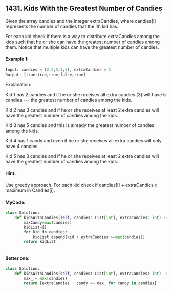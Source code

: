 ## 1431. Kids With the Greatest Number of Candies

Given the array candies and the integer extraCandies, where candies[i] represents the number of candies that the ith kid has.

For each kid check if there is a way to distribute extraCandies among the kids such that he or she can have the greatest number of candies among them. Notice that multiple kids can have the greatest number of candies.

 
#### Example 1:
```python
Input: candies = [2,3,5,1,3], extraCandies = 3
Output: [true,true,true,false,true] 
```
Explanation: 

Kid 1 has 2 candies and if he or she receives all extra candies (3) will have 5 candies --- the greatest number of candies among the kids. 

Kid 2 has 3 candies and if he or she receives at least 2 extra candies will have the greatest number of candies among the kids. 

Kid 3 has 5 candies and this is already the greatest number of candies among the kids. 

Kid 4 has 1 candy and even if he or she receives all extra candies will only have 4 candies. 

Kid 5 has 3 candies and if he or she receives at least 2 extra candies will have the greatest number of candies among the kids.


#### Hint:

Use greedy approach. For each kid check if candies[i] + extraCandies ≥ maximum in Candies[i].

#### MyCode:

```python
class Solution:
    def kidsWithCandies(self, candies: List[int], extraCandies: int) -> List[bool]:
        maxCandy=max(candies)
        kidList=[]
        for kid in candies:
            kidList.append(kid + extraCandies >=max(candies))
        return kidList
             
```


#### Better one:

```python
class Solution:
    def kidsWithCandies(self, candies: List[int], extraCandies: int) -> List[bool]:
        max_ = max(candies)
        return [extraCandies + candy >= max_ for candy in candies]
```
